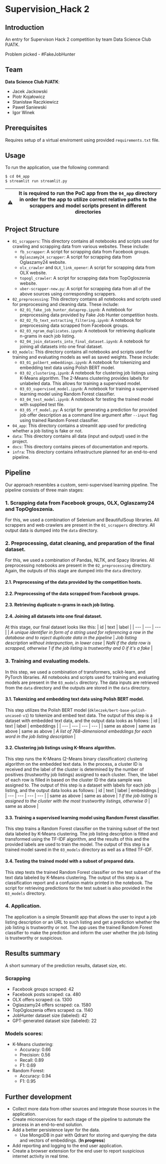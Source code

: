# Supervision_Hack 2

## Introduction
An entry for Supervison Hack 2 competition by team Data Science Club PJATK.

Problem picked - #FakeJobHunter

## Team
**Data Science Club PJATK**:
- Jacek Jackowski
- Piotr Kojałowicz
- Stanisław Raczkiewicz
- Paweł Saniewski
- Igor Winek

## Prerequisites
Requires setup of a virtual enviroment using provided `requirements.txt` file.

## Usage
To run the application, use the following command:
```bash
$ cd 04_app
$ streamlit run streamlit.py
```
| :warning: | It is required to run the PoC app from the `04_app` directory in order for the app to utilize correct relative paths to the scrappers and model scripts present in different directories |
| --- | --- |

## Project Structure

- `01_scrappers`:
  This directory contains all notebooks and scripts used for crawling and scrapping data from various websites. These include:
  - `fb_scrapper`: A script for scrapping data from Facebook groups.
  - `Oglaszamy24_scrapper`: A script for scrapping data from Oglaszamy24 website.
  - `olx_crawler` and `OLX_link_opener`: A script for scrapping data from OLX website.
  - `topogl_crawler`: A script for scrapping data from TopOgloszenia website.
  - `uber-scrapper-new.py`: A script for scrapping data from all of the above sources using corresponding scrappers.
- `02_preprocessing`:
  This directory contains all notebooks and scripts used for preprocessing and cleaning data. These include:
  - `02_01_fake_job_hunter_dataprep.ipynb`: A notebook for preprocessing data provided by Fake Job Hunter competition hosts.
  - `02_02_fb_text_extracting_filtering.ipynb`: A notebook for preprocessing data scrapped from Facebook groups.
  - `02_03_ngram_duplicates.ipynb`: A notebook for retrieving duplicate n-grams in each job listing.
  - `02_04_join_datasets_into_final_dataset.ipynb`: A notebook for joining all datasets into one final dataset.
- `03_models`:
  This directory contains all notebooks and scripts used for training and evaluating models as well as saved weights. These include:
  - `03_01_polbert_embeddings.ipynb`: A notebook for tokenizing and embedding text data using Polish BERT model.
  - `03_02_clustering.ipynb`: A notebook for clustering job listings using K-Means algorithm. The 2-Means clustering provides labels for unlabeled data. This allows for training a supervised model.
  - `03_03_supervised_model.ipynb`: A notebook for training a supervised learning model using Random Forest classifier.
  - `03_04_test_model.ipynb`: A notebook for testing the trained model with supplied test file.
  - `03_05_rf_model.py`: A script for generating a prediction for provided job offer description as a command line argument after `--input` flag using trained Random Forest classifier.
- `04_app`: This directory contains a streamlit app used for predicting whether a job listing is fake or not.
- `data`: This directory contains all data (input and output) used in the project.
- `docs`: This directory contains pieces of documentation and reports.
- `infra`: This directory contains infrastructure planned for an end-to-end pipeline.

## Pipeline

Our approach resembles a custom, semi-supervised learning pipeline. The pipeline consists of three main stages:

### **1. Scrapping data from Facebook groups, OLX, Oglaszamy24 and TopOgloszenia.**
For this, we used a combination of Selenium and BeautifulSoup libraries. All scrappers and web crawlers are present in the `01_scrappers` directory. All output data is dumped into the `data` directory.

### **2. Preprocessing, datat cleaning, and preparation of the final dataset.**
For this, we used a combination of Pandas, NLTK, and Spacy libraries. All preprocessing notebooks are present in the `02_preprocessing` directory. Again, the outputs of this stage are dumped into the `data` directory.

#### **2.1. Preprocessing of the data provided by the competition hosts.**
#### **2.2. Preprocessing of the data scrapped from Facebook groups.**
#### **2.3. Retrieving duplicate n-grams in each job listing.**
#### **2.4. Joining all datasets into one final dataset.**
At this stage, our final dataset looks like this:
| id | text | label |
| --- | --- | --- |
| *A unique identifier in form of a string used for referencing a row in the database and to reject duplicate data in the pipeline* | *Job listing description without interpunction, in lower case* | *NaN if the data row is scrapped, otherwise 1 if the job listing is trustworthy and 0 if it's a fake* |

### **3. Training and evaluating models.**
In this step, we used a combination of transformers, scikit-learn, and PyTorch libraries. All notebooks and scripts used for training and evaluating models are present in the `03_models` directory. The data inputs are retrieved from the `data` directory and the outputs are stored in the `data` directory.

#### **3.1. Tokenizing and embedding text data using Polish BERT model.**
This step utilizes the Polish BERT model (`dkleczek/bert-base-polish-uncased-v1`) to tokenize and embed text data. The output of this step is a dataset with embedded text data, and the output data looks as follows:
| id | text | label | embeddings |
| --- | --- | --- | --- |
| same as above | same as above | same as above | *A list of 768-dimensional embeddings for each word in the job listing description* |

#### **3.2. Clustering job listings using K-Means algorithm.**
This step runs the K-Means (2-Means binary classification) clustering algorithm on the embedded text data. In the process, a cluster ID is received and the label of the cluster is determined by the number of positives (trustworthy job listings) assigned to each cluster. Then, the label of each row is filled in based on the cluster ID the data sample was assigned to. The output of this step is a dataset with labels for each job listing, and the output data looks as follows:
| id | text | label | embeddings |
| --- | --- | --- | --- |
| same as above | same as above | *1 if the job listing is assigned to the cluster with the most trustworthy listings, otherwise 0* | same as above |

#### **3.3. Training a supervised learning model using Random Forest classifier.**
This step trains a Random Forest classifier on the training subset of the text data labeled by K-Means clustering. The job listing description is fitted and transformed using the TF-IDF algorithm, and the results of this and the provided labels are used to train the model. The output of this step is a trained model saved in the `03_models` directory as well as a fitted TF-IDF.

#### **3.4. Testing the trained model with a subset of prepared data.**
This step tests the trained Random Forest classifier on the test subset of the text data labeled by K-Means clustering. The output of this step is a classification report and a confusion matrix printed in the notebook. The script for retrieving predictions for the test subset is also provided in the `03_models` directory.

### **4. Application.**
The application is a simple Streamlit app that allows the user to input a job listing description or an URL to such listing and get a prediction whether the job listing is trustworthy or not. The app uses the trained Random Forest classifier to make the prediction and inform the user whether the job listing is trustworthy or suspicious.

## Results summary
A short summary of the prediction results, dataset size, etc.

### Scrapping
- Facebook groups scraped: 42
- Facebook posts scraped: ca. 480
- OLX offers scraped: ca. 1300
- Oglaszamy24 offers scraped: ca. 1580
- TopOgloszenia offers scraped: ca. 1140
- JobHunter dataset size (labeled): 42
- GPT-generated dataset size (labeled): 22

### Models scores:
- K-Means clustering:
  - Accuracy: 0.66
  - Precision: 0.56
  - Recall: 0.89
  - F1: 0.69
- Random Forest:
  - Accuracy: 0.94
  - F1: 0.95


## Further development
- Collect more data from other sources and integrate those sources in the application.
- Create microservices for each stage of the pipeline to automate the process in an end-to-end solution.
- Add a better persistence layer for the data.
  - Use MongoDB in pair with Qdrant for storing and querying the data and vectors of embeddings. (**In progress**)
- Add reporting and logging to the end user application.
- Create a browser extension for the end user to report suspicious internet activity in real time.
